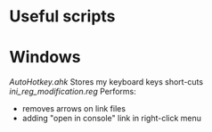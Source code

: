 Useful scripts
==============

Windows
=======
*AutoHotkey.ahk*
Stores my keyboard keys short-cuts
*ini_reg_modification.reg*
Performs:
 - removes arrows on link files
 - adding "open in console" link in right-click menu
